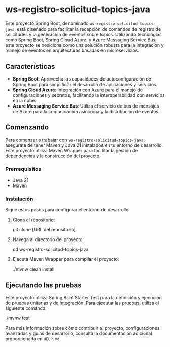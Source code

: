 # ws-registro-solicitud-topics-java

Este proyecto Spring Boot, denominado `ws-registro-solicitud-topics-java`, está diseñado para facilitar la recepción de comandos de registro de solicitudes y la generación de eventos sobre topics. Utilizando tecnologías como Spring Boot, Spring Cloud Azure, y Azure Messaging Service Bus, este proyecto se posiciona como una solución robusta para la integración y manejo de eventos en arquitecturas basadas en microservicios.

## Características

- **Spring Boot**: Aprovecha las capacidades de autoconfiguración de Spring Boot para simplificar el desarrollo de aplicaciones y servicios.
- **Spring Cloud Azure**: Integración con Azure para el manejo de configuraciones y secretos, facilitando la interoperabilidad con servicios en la nube.
- **Azure Messaging Service Bus**: Utiliza el servicio de bus de mensajes de Azure para la comunicación asíncrona y la distribución de eventos.

## Comenzando

Para comenzar a trabajar con `ws-registro-solicitud-topics-java`, asegúrate de tener Maven y Java 21 instalados en tu entorno de desarrollo. Este proyecto utiliza Maven Wrapper para facilitar la gestión de dependencias y la construcción del proyecto.

### Prerrequisitos

- Java 21
- Maven

### Instalación

Sigue estos pasos para configurar el entorno de desarrollo:

1. Clona el repositorio:

    
    git clone [URL del repositorio]

2. Navega al directorio del proyecto:

    cd ws-registro-solicitud-topics-java

3. Ejecuta Maven Wrapper para compilar el proyecto:

    ./mvnw clean install


## Ejecutando las pruebas

Este proyecto utiliza Spring Boot Starter Test para la definición y ejecución de pruebas unitarias y de integración. Para ejecutar las pruebas, utiliza el siguiente comando:

./mvnw test

Para más información sobre cómo contribuir al proyecto, configuraciones avanzadas y guías de desarrollo, consulta la documentación adicional proporcionada en `HELP.md`.


